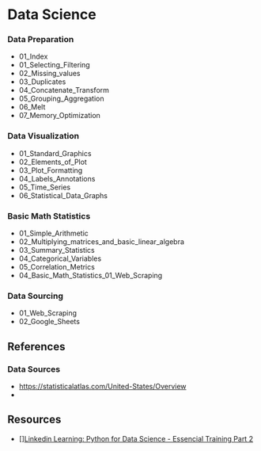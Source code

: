 # Data Science

### Data Preparation
- 01_Index
- 01_Selecting_Filtering
- 02_Missing_values
- 03_Duplicates
- 04_Concatenate_Transform
- 05_Grouping_Aggregation
- 06_Melt
- 07_Memory_Optimization

### Data Visualization
- 01_Standard_Graphics
- 02_Elements_of_Plot
- 03_Plot_Formatting
- 04_Labels_Annotations
- 05_Time_Series
- 06_Statistical_Data_Graphs

### Basic Math Statistics
- 01_Simple_Arithmetic
- 02_Multiplying_matrices_and_basic_linear_algebra
- 03_Summary_Statistics
- 04_Categorical_Variables
- 05_Correlation_Metrics
- 04_Basic_Math_Statistics_01_Web_Scraping

### Data Sourcing
- 01_Web_Scraping
- 02_Google_Sheets

## References

### Data Sources

- https://statisticalatlas.com/United-States/Overview
- 

## Resources
- [][Linkedin Learning: Python for Data Science - Essencial Training Part 2](https://www.linkedin.com/learning/python-for-data-science-essential-training-part-2/linear-regression?autoplay=true&u=56685617)